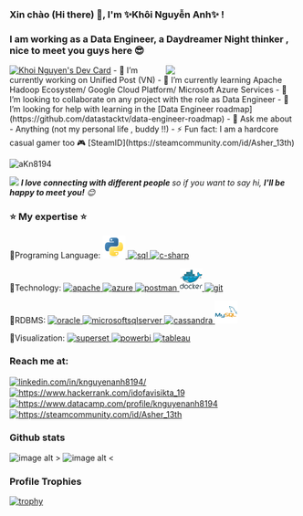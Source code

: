 ### Xin chào (Hi there) 👋, I'm ✨Khôi Nguyễn Anh✨ [ ](https://i.pinimg.com/originals/bb/82/21/bb82217d6c6a89cad939f8c8567f6171.gif)!

<h3>I am working as a Data Engineer, a Daydreamer Night thinker , nice to meet you guys here 😎 </h3>
<a href="https://app.daily.dev/akn13th"><img src="https://api.daily.dev/devcards/15ce9e58a052412bb4a5ea84589777b7.png?r=x28" width="400" alt="Khoi Nguyen's Dev Card"/></a>

<img align='right' src="https://media.giphy.com/media/M9gbBd9nbDrOTu1Mqx/giphy.gif" width="230">
- 🔭 I’m currently working on Unified Post (VN)
- 🌱 I’m currently learning Apache Hadoop Ecosystem/ Google Cloud Platform/ Microsoft Azure Services
- 👯 I’m looking to collaborate on any project with the role as Data Engineer
- 🤔 I’m looking for help with learning in the [Data Engineer roadmap](https://github.com/datastacktv/data-engineer-roadmap)
- 💬 Ask me about - Anything (not my personal life , buddy !!)
- ⚡ Fun fact: I am a hardcore casual gamer too 🎮 [SteamID](https://steamcommunity.com/id/Asher_13th)

<p align="left"> <img src="https://komarev.com/ghpvc/?username=aKn8194&label=Profile%20views&color=0e75b6&style=flat-square" alt="aKn8194" /> </p>

<img src="https://media.giphy.com/media/LnQjpWaON8nhr21vNW/giphy.gif" width="60"> <em><b>I love connecting with different people </b>so if you want to say hi, <b> I'll be happy to meet you!</b> 😊</em>

<h3 align="left"><b>⭐️ My expertise ⭐️ </b></h3>

<p align="left"> 
🔶Programing Language: 
<a href="https://www.python.org" target="_blank"> <img src="https://raw.githubusercontent.com/devicons/devicon/master/icons/python/python-original.svg" alt="python" width="40" height="40"/> </a><a href="https://www.sql.org/" target="_blank"> <img src="https://www.svgrepo.com/show/13344/sql-file-format.svg" alt="sql" width="40" height="40"/> </a>
</a><a href="https://docs.microsoft.com/en-us/dotnet/csharp/" target="_blank"> <img src="https://seeklogo.com/images/C/c-sharp-c-logo-02F17714BA-seeklogo.com.png" alt="c-sharp" width="40" height="40"/> </a>

🔶Technology: 
<a href="https://hadoop.apache.org/" target="_blank"> <img src="https://seeklogo.com/images/H/hadoop-logo-608148F581-seeklogo.com.png" alt="apache" width="40" height="40"/> </a> 
<a href="https://azure.microsoft.com/en-us/" target="_blank"> <img src="https://www.svgrepo.com/show/303372/azure-1-logo.svg" alt="azure" width="40" height="40"/> </a> 
<a href="https://postman.com" target="_blank"> <img src="https://www.vectorlogo.zone/logos/getpostman/getpostman-icon.svg" alt="postman" width="40" height="40"/> </a> 
<a href="https://www.docker.com/" target="_blank"> <img src="https://raw.githubusercontent.com/devicons/devicon/master/icons/docker/docker-original-wordmark.svg" alt="docker" width="40" height="40"/> </a>
 <a href="https://git-scm.com/" target="_blank"> <img src="https://www.vectorlogo.zone/logos/git-scm/git-scm-icon.svg" alt="git" width="40" height="40"/> </a>  

🔶RDBMS: 
<a href="https://www.oracle.com/index.html" target="_blank"> <img src="https://www.svgrepo.com/show/303303/oracle-6-logo.svg" alt="oracle" width="40" height="40"/> </a> 
<a href="https://www.microsoft.com/en-us/sql-server/sql-server-2019" target="_blank"> <img src="https://www.svgrepo.com/show/306420/microsoftsqlserver.svg" alt="microsoftsqlserver" width="40" height="40"/> </a> 
<a href="https://cassandra.apache.org/" target="_blank"> <img src="https://www.svgrepo.com/show/305710/apachecassandra.svg" alt="cassandra" width="40" height="40"/> </a> 
<a href="https://www.mysql.com/" target="_blank"> <img src="https://raw.githubusercontent.com/devicons/devicon/master/icons/mysql/mysql-original-wordmark.svg" alt="mysql" width="40" height="40"/> </a> 

🔶Visualization: 
<a href="https://superset.apache.org/" target="_blank"> <img src="https://www.freney.com/images/supersetcolor.png" alt="superset" width="40" height="40"/> </a>
<a href="https://powerbi.microsoft.com/en-us/" target="_blank"> <img src="https://www.svgrepo.com/show/306593/powerbi.svg" alt="powerbi" width="40" height="40"/> </a> 
<a href="https://www.tableau.com/" target="_blank"> <img src="https://www.svgrepo.com/show/306830/tableau.svg" alt="tableau" width="40" height="40"/> </a> 

 </p>

<h3 align="left">Reach me at:</h3>
<p align="left">
<a href="https://linkedin.com/in/knguyenanh8194/" target="blank"><img align="center" src="https://cdn.jsdelivr.net/npm/simple-icons@3.0.1/icons/linkedin.svg" alt="linkedin.com/in/knguyenanh8194/" height="30" width="40" /></a>
<a href="https://www.hackerrank.com/knguyenanh8194" target="blank"><img align="center" src="https://cdn.jsdelivr.net/npm/simple-icons@3.0.1/icons/hackerrank.svg" alt="https://www.hackerrank.com/idofavisikta_19" height="30" width="40" /></a>
<a href="https://www.datacamp.com/profile/knguyenanh8194" target="blank"><img align="center" src="https://cdn.jsdelivr.net/npm/simple-icons@3.0.1/icons/datacamp.svg" alt="https://www.datacamp.com/profile/knguyenanh8194" height="30" width="40" /></a>
<a href="https://steamcommunity.com/id/Asher_13th" target="blank"><img align="center" src="https://cdn.jsdelivr.net/npm/simple-icons@3.0.1/icons/steam.svg" alt="https://steamcommunity.com/id/Asher_13th" height="30" width="40" /></a>


<h3 align="left">Github stats</h3>

![image alt >](https://github-readme-stats.vercel.app/api/top-langs/?username=KoiDev13&theme=tokyonight&count_private=true)
![image alt <](https://github-readme-stats.vercel.app/api/?username=KoiDev13&theme=tokyonight&count_private=true)


<h3 align="left">Profile Trophies</h3>

[![trophy](https://github-profile-trophy.vercel.app/?username=KoiDev13)](https://github.com/KoiDev13/github-profile-trophy)
